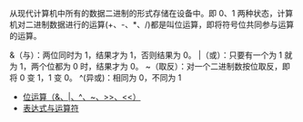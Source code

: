从现代计算机中所有的数据二进制的形式存储在设备中。即 0、1 两种状态，计算机对二进制数据进行的运算(+、-、\*、/)都是叫位运算，即将符号位共同参与运算的运算。

&（与）：两位同时为 1，结果才为 1，否则结果为 0。
|（或）：只要有一个为 1 就为 1，两个位都为 0 时，结果才为 0。
~（取反）：对一个二进制数按位取反，即将 0 变 1，1 变 0。
^(异或)：相同为 0，不同为 1

-   [位运算（&、|、^、~、>>、<<）](https://www.runoob.com/w3cnote/bit-operation.html)
-   [表达式与运算符](https://developer.mozilla.org/zh-CN/docs/Web/JavaScript/Guide/Expressions_and_Operators)
